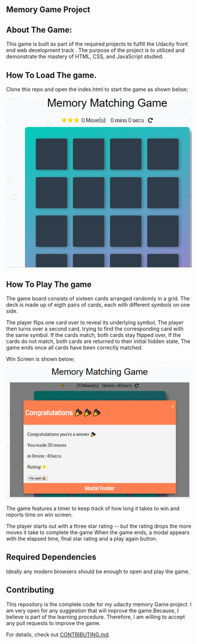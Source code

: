 ## Memory Game Project

## About The Game:

This game is built as part of the required projects to fulfill the Udacity front end web development track . The purpose of the project is to utilized and demonstrate the mastery of HTML, CSS, and JavaScript studied.

## How To Load The game.

Clone this repo and open the index.html to start the game as shown below;

<img src="img/game.png" alt="">


## How To Play The game

The game board consists of sixteen cards arranged randomly in a grid. The deck is made up of eigth  pairs of cards, each with different symbols on one side.

The player flips one card over to reveal its underlying symbol,
The player then turns over a second card, trying to find the corresponding card with the same symbol.
If the cards match, both cards stay flipped over,
If the cards do not match, both cards are returned to their initial hidden state,
The game ends once all cards have been correctly matched.

Win Screen is shown below;

<img src="img/finalGame.png" alt="">



The game features a timer to keep track of how long it takes to win and reports time on win screen.

The player starts out with a three star rating -- but the rating drops the more moves it take to complete the game
When the game ends, a modal appears with the elapsed time, final star rating and a play again button.


## Required Dependencies

Ideally any modern browsers should be enough to open and play the game.


## Contributing

This repository is the complete code for my udacity memory Game project. I am very open for any suggestion that will improve the game.Because, I believe is part of the  learning procedure. Therefore, I am willing to  accept any pull requests to improve the game.

For details, check out [CONTRIBUTING.md](CONTRIBUTING.md).
